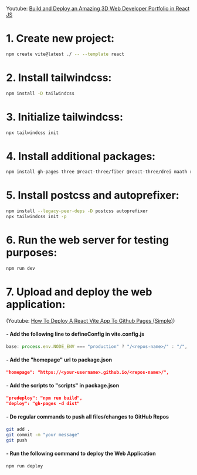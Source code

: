 Youtube: [Build and Deploy an Amazing 3D Web Developer Portfolio in React JS](https://www.youtube.com/watch?v=0fYi8SGA20k)

# 1. Create new project:
```bash
npm create vite@latest ./ -- --template react
```

# 2. Install tailwindcss:
```bash
npm install -D tailwindcss
```

# 3. Initialize tailwindcss:
```bash
npx tailwindcss init
```

# 4. Install additional packages:
```bash
npm install gh-pages three @react-three/fiber @react-three/drei maath react-parallax-tilt react-vertical-timeline-component @emailjs/browser framer-motion react-router-dom prop-types
```

# 5. Install postcss and autoprefixer:
```bash
npm install --legacy-peer-deps -D postcss autoprefixer
npx tailwindcss init -p
```

# 6. Run the web server for testing purposes:
```bash
npm run dev
```

# 7. Upload and deploy the web application:
(Youtube: [How To Deploy A React Vite App To Github Pages (Simple)](https://www.youtube.com/watch?v=hn1IkJk24ow))
#### - Add the following line to defineConfig in vite.config.js
```js
base: process.env.NODE_ENV === "production" ? "/<repos-name>/" : "/",
```
#### - Add the "homepage" url to package.json
```json
"homepage": "https://<your-username>.github.io/<repos-name>/",
```
#### - Add the scripts to "scripts" in package.json
```json
"predeploy": "npm run build",
"deploy": "gh-pages -d dist"
```
#### - Do regular commands to push all files/changes to GitHub Repos
```bash
git add .
git commit -m "your message"
git push
```
#### - Run the following command to deploy the Web Application
```bash
npm run deploy
```
